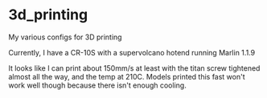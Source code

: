 # 3d_printing

My various configs for 3D printing

Currently, I have a CR-10S with a supervolcano hotend running Marlin 1.1.9

It looks like I can print about 150mm/s at least with the titan screw tightened almost all the way, and the temp at 210C. Models printed this fast won't work well though because there isn't enough cooling.
